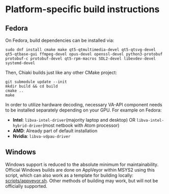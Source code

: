 
# Platform-specific build instructions

## Fedora

On Fedora, build dependencies can be installed via:

```
sudo dnf install cmake make qt5-qtmultimedia-devel qt5-qtsvg-devel qt5-qtbase-gui ffmpeg-devel opus-devel openssl-devel python3-protobuf protobuf-c protobuf-devel qt5-rpm-macros SDL2-devel libevdev-devel systemd-devel
```

Then, Chiaki builds just like any other CMake project:
```
git submodule update --init
mkdir build && cd build
cmake ..
make
```

In order to utilize hardware decoding, necessary VA-API component needs to be installed separately depending on your GPU. For example on Fedora:

* **Intel**: `libva-intel-driver`(majority laptop and desktop) OR `libva-intel-hybrid-driver`(most netbook with Atom processor)
* **AMD**: Already part of default installation
* **Nvidia**: `libva-vdpau-driver`

## Windows

Windows support is reduced to the absolute minimum for maintainability.
Official Windows builds are done on AppVeyor within MSYS2 using this script, which can also work as a template for building locally: [scripts/appveyor.sh](../scripts/appveyor.sh).
Other methods of building may work, but will not be officially supported.

